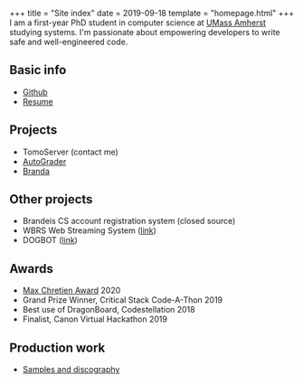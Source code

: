 +++
title = "Site index"
date = 2019-09-18
template = "homepage.html"
+++
I am a first-year PhD student in computer science at [UMass Amherst](https://www.cics.umass.edu/) studying systems. I'm passionate about empowering developers to write safe and well-engineered code.
## Basic info
- [Github](https://github.com/sternj)
- [Resume](resume/resume.pdf)

## Projects
- TomoServer (contact me)
- [AutoGrader](@/autograder/index.md)
- [Branda](@/branda/index.md)

## Other projects
- Brandeis CS account registration system (closed source)
- WBRS Web Streaming System ([link](http://wbrs.org/web-player))
- DOGBOT ([link](https://sternj-discord-dogbot.herokuapp.com/))
## Awards
- [Max Chretien Award](https://www.brandeis.edu/computer-science/undergraduate/maxchretien_winners.html) 2020
- Grand Prize Winner, Critical Stack Code-A-Thon 2019
- Best use of DragonBoard, Codestellation 2018
- Finalist, Canon Virtual Hackathon 2019

## Production work
- [Samples and discography](@/production/index.md)